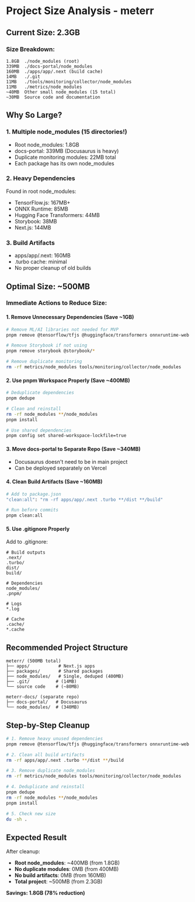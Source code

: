 # Project Size Analysis - meterr

## Current Size: 2.3GB

### Size Breakdown:

```
1.8GB  ./node_modules (root)
339MB  ./docs-portal/node_modules
160MB  ./apps/app/.next (build cache)
14MB   ./.git
11MB   ./tools/monitoring/collector/node_modules
11MB   ./metrics/node_modules
~40MB  Other small node_modules (15 total)
~30MB  Source code and documentation
```

## Why So Large?

### 1. **Multiple node_modules (15 directories!)**
- Root node_modules: 1.8GB
- docs-portal: 339MB (Docusaurus is heavy)
- Duplicate monitoring modules: 22MB total
- Each package has its own node_modules

### 2. **Heavy Dependencies**
Found in root node_modules:
- TensorFlow.js: 167MB+
- ONNX Runtime: 85MB
- Hugging Face Transformers: 44MB
- Storybook: 38MB
- Next.js: 144MB

### 3. **Build Artifacts**
- apps/app/.next: 160MB
- .turbo cache: minimal
- No proper cleanup of old builds

## Optimal Size: ~500MB

### Immediate Actions to Reduce Size:

#### 1. Remove Unnecessary Dependencies (Save ~1GB)
```bash
# Remove ML/AI libraries not needed for MVP
pnpm remove @tensorflow/tfjs @huggingface/transformers onnxruntime-web

# Remove Storybook if not using
pnpm remove storybook @storybook/*

# Remove duplicate monitoring
rm -rf metrics/node_modules tools/monitoring/collector/node_modules
```

#### 2. Use pnpm Workspace Properly (Save ~400MB)
```bash
# Deduplicate dependencies
pnpm dedupe

# Clean and reinstall
rm -rf node_modules **/node_modules
pnpm install

# Use shared dependencies
pnpm config set shared-workspace-lockfile=true
```

#### 3. Move docs-portal to Separate Repo (Save ~340MB)
- Docusaurus doesn't need to be in main project
- Can be deployed separately on Vercel

#### 4. Clean Build Artifacts (Save ~160MB)
```bash
# Add to package.json
"clean:all": "rm -rf apps/app/.next .turbo **/dist **/build"

# Run before commits
pnpm clean:all
```

#### 5. Use .gitignore Properly
Add to .gitignore:
```
# Build outputs
.next/
.turbo/
dist/
build/

# Dependencies
node_modules/
.pnpm/

# Logs
*.log

# Cache
.cache/
*.cache
```

## Recommended Project Structure

```
meterr/ (500MB total)
├── apps/           # Next.js apps
├── packages/       # Shared packages
├── node_modules/   # Single, deduped (400MB)
├── .git/          # (14MB)
└── source code    # (~80MB)

meterr-docs/ (separate repo)
├── docs-portal/   # Docusaurus
└── node_modules/  # (340MB)
```

## Step-by-Step Cleanup

```bash
# 1. Remove heavy unused dependencies
pnpm remove @tensorflow/tfjs @huggingface/transformers onnxruntime-web storybook

# 2. Clean all build artifacts
rm -rf apps/app/.next .turbo **/dist **/build

# 3. Remove duplicate node_modules
rm -rf metrics/node_modules tools/monitoring/collector/node_modules

# 4. Deduplicate and reinstall
pnpm dedupe
rm -rf node_modules **/node_modules
pnpm install

# 5. Check new size
du -sh .
```

## Expected Result

After cleanup:
- **Root node_modules**: ~400MB (from 1.8GB)
- **No duplicate modules**: 0MB (from 400MB)
- **No build artifacts**: 0MB (from 160MB)
- **Total project**: ~500MB (from 2.3GB)

**Savings: 1.8GB (78% reduction)**